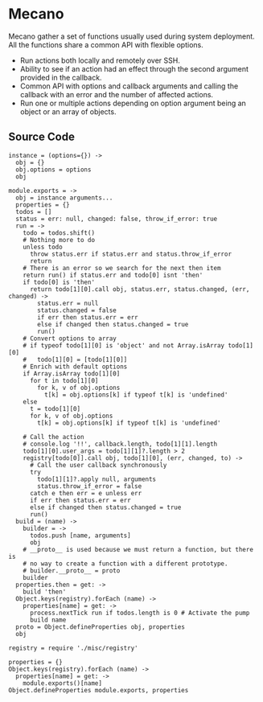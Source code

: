 # Mecano

Mecano gather a set of functions usually used during system deployment. All the
functions share a common API with flexible options.

*   Run actions both locally and remotely over SSH.
*   Ability to see if an action had an effect through the second argument
    provided in the callback.
*   Common API with options and callback arguments and calling the callback with
    an error and the number of affected actions.
*   Run one or multiple actions depending on option argument being an object or
    an array of objects.

## Source Code

    instance = (options={}) ->
      obj = {}
      obj.options = options
      obj

    module.exports = ->
      obj = instance arguments...
      properties = {}
      todos = []
      status = err: null, changed: false, throw_if_error: true
      run = ->
        todo = todos.shift()
        # Nothing more to do
        unless todo
          throw status.err if status.err and status.throw_if_error
          return
        # There is an error so we search for the next then item
        return run() if status.err and todo[0] isnt 'then'
        if todo[0] is 'then'
          return todo[1][0].call obj, status.err, status.changed, (err, changed) ->
            status.err = null
            status.changed = false
            if err then status.err = err
            else if changed then status.changed = true
            run()
        # Convert options to array
        # if typeof todo[1][0] is 'object' and not Array.isArray todo[1][0]
        #   todo[1][0] = [todo[1][0]]
        # Enrich with default options
        if Array.isArray todo[1][0]
          for t in todo[1][0]
            for k, v of obj.options
              t[k] = obj.options[k] if typeof t[k] is 'undefined'
        else
          t = todo[1][0]
          for k, v of obj.options
            t[k] = obj.options[k] if typeof t[k] is 'undefined'

        # Call the action
        # console.log '!!', callback.length, todo[1][1].length
        todo[1][0].user_args = todo[1][1]?.length > 2
        registry[todo[0]].call obj, todo[1][0], (err, changed, to) ->
          # Call the user callback synchronously
          try
            todo[1][1]?.apply null, arguments
            status.throw_if_error = false
          catch e then err = e unless err
          if err then status.err = err
          else if changed then status.changed = true
          run()
      build = (name) ->
        builder = ->
          todos.push [name, arguments]
          obj
        # __proto__ is used because we must return a function, but there is
        # no way to create a function with a different prototype.
        # builder.__proto__ = proto
        builder
      properties.then = get: ->
        build 'then'
      Object.keys(registry).forEach (name) ->
        properties[name] = get: ->
          process.nextTick run if todos.length is 0 # Activate the pump
          build name
      proto = Object.defineProperties obj, properties
      obj

    registry = require './misc/registry'

    properties = {}
    Object.keys(registry).forEach (name) ->
      properties[name] = get: ->
        module.exports()[name]
    Object.defineProperties module.exports, properties




